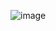 ![image](https://github.com/LEEMOARE/DATABASE/assets/134271654/37e32b2e-002b-468d-94ce-0176fa257c1a)
